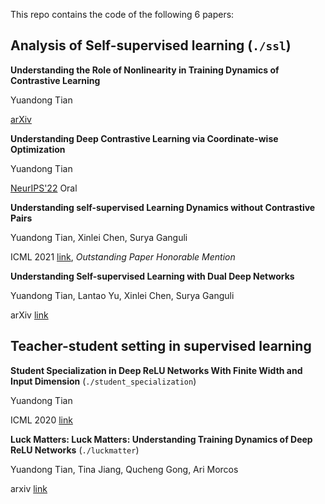 This repo contains the code of the following 6 papers:

## Analysis of Self-supervised learning (`./ssl`) 
**Understanding the Role of Nonlinearity in Training Dynamics of Contrastive Learning**

Yuandong Tian

[arXiv](https://arxiv.org/abs/2206.01342)

**Understanding Deep Contrastive Learning via Coordinate-wise Optimization**

Yuandong Tian

[NeurIPS'22](https://arxiv.org/abs/2201.12680) Oral

**Understanding self-supervised Learning Dynamics without Contrastive Pairs**

Yuandong Tian, Xinlei Chen, Surya Ganguli

ICML 2021 [link](https://arxiv.org/abs/2102.06810), *Outstanding Paper Honorable Mention* 

**Understanding Self-supervised Learning with Dual Deep Networks**

Yuandong Tian, Lantao Yu, Xinlei Chen, Surya Ganguli

arXiv [link](https://arxiv.org/abs/2010.00578) 




## Teacher-student setting in supervised learning 
**Student Specialization in Deep ReLU Networks With Finite Width and Input Dimension** (`./student_specialization`) 

Yuandong Tian

ICML 2020 [link](https://arxiv.org/abs/1909.13458)

**Luck Matters: Luck Matters: Understanding Training Dynamics of Deep ReLU Networks** (`./luckmatter`)

Yuandong Tian, Tina Jiang, Qucheng Gong, Ari Morcos

arxiv [link](https://arxiv.org/abs/1905.13405)
